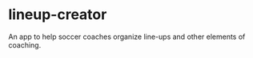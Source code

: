 lineup-creator
==============

An app to help soccer coaches organize line-ups and other elements of coaching.

